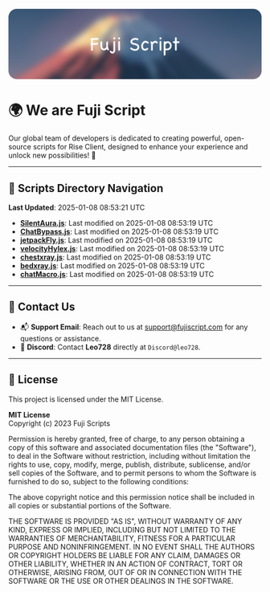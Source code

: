 ![Banner](.github/b.webp)

# 🌍 **We are Fuji Script**

Our global team of developers is dedicated to creating powerful, open-source scripts for Rise Client, designed to enhance your experience and unlock new possibilities! 🌟

---
<!-- SCRIPTS_NAVIGATION_START -->
## 📂 **Scripts Directory Navigation**

**Last Updated**: 2025-01-08 08:53:21 UTC

- **[SilentAura.js](scripts/SilentAura.js)**: Last modified on 2025-01-08 08:53:19 UTC
- **[ChatBypass.js](scripts/ChatBypass.js)**: Last modified on 2025-01-08 08:53:19 UTC
- **[jetpackFly.js](scripts/jetpackFly.js)**: Last modified on 2025-01-08 08:53:19 UTC
- **[velocityHylex.js](scripts/velocityHylex.js)**: Last modified on 2025-01-08 08:53:19 UTC
- **[chestxray.js](scripts/chestxray.js)**: Last modified on 2025-01-08 08:53:19 UTC
- **[bedxray.js](scripts/bedxray.js)**: Last modified on 2025-01-08 08:53:19 UTC
- **[chatMacro.js](scripts/chatMacro.js)**: Last modified on 2025-01-08 08:53:19 UTC

<!-- SCRIPTS_NAVIGATION_END -->

---

## 💬 **Contact Us**  
- 📬 **Support Email**: Reach out to us at [support@fujiscript.com](mailto:support@fujiscript.com) for any questions or assistance.  
- 💬 **Discord**: Contact **Leo728** directly at `Discord@leo728`.

---

## 📜 **License**

This project is licensed under the MIT License.  

**MIT License**  
Copyright (c) 2023 Fuji Scripts  

Permission is hereby granted, free of charge, to any person obtaining a copy of this software and associated documentation files (the "Software"), to deal in the Software without restriction, including without limitation the rights to use, copy, modify, merge, publish, distribute, sublicense, and/or sell copies of the Software, and to permit persons to whom the Software is furnished to do so, subject to the following conditions:  

The above copyright notice and this permission notice shall be included in all copies or substantial portions of the Software.  

THE SOFTWARE IS PROVIDED "AS IS", WITHOUT WARRANTY OF ANY KIND, EXPRESS OR IMPLIED, INCLUDING BUT NOT LIMITED TO THE WARRANTIES OF MERCHANTABILITY, FITNESS FOR A PARTICULAR PURPOSE AND NONINFRINGEMENT. IN NO EVENT SHALL THE AUTHORS OR COPYRIGHT HOLDERS BE LIABLE FOR ANY CLAIM, DAMAGES OR OTHER LIABILITY, WHETHER IN AN ACTION OF CONTRACT, TORT OR OTHERWISE, ARISING FROM, OUT OF OR IN CONNECTION WITH THE SOFTWARE OR THE USE OR OTHER DEALINGS IN THE SOFTWARE.  

